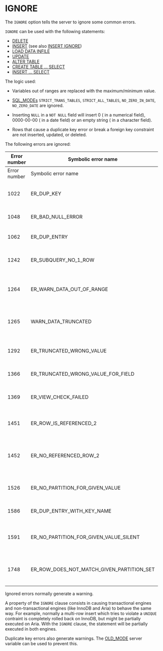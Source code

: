
# IGNORE

The `IGNORE` option tells the server to ignore some common errors.


`IGNORE` can be used with the following statements:


* [DELETE](../changing-deleting-data/delete.md)
* [INSERT](insert.md) (see also [INSERT IGNORE](insert-ignore.md))
* [LOAD DATA INFILE](load-data-into-tables-or-index/load-data-infile.md)
* [UPDATE](../changing-deleting-data/update.md)
* [ALTER TABLE](../../data-definition/alter/alter-table.md)
* [CREATE TABLE ... SELECT](../../data-definition/create/create-table.md#create-select)
* [INSERT ... SELECT](insert-select.md)


The logic used:


* Variables out of ranges are replaced with the maximum/minimum value.


* [SQL_MODEs](../../../../../server-management/variables-and-modes/sql-mode.md) `STRICT_TRANS_TABLES`, `STRICT_ALL_TABLES`, `NO_ZERO_IN_DATE`, `NO_ZERO_DATE` are ignored.


* Inserting `NULL` in a `NOT NULL` field will insert 0 ( in a numerical
 field), 0000-00-00 ( in a date field) or an empty string ( in a character
 field).


* Rows that cause a duplicate key error or break a foreign key constraint are
 not inserted, updated, or deleted.


The following errors are ignored:



| Error number | Symbolic error name | Description |
| --- | --- | --- |
| Error number | Symbolic error name | Description |
| 1022 | ER_DUP_KEY | Can't write; duplicate key in table '%s' |
| 1048 | ER_BAD_NULL_ERROR | Column '%s' cannot be null |
| 1062 | ER_DUP_ENTRY | Duplicate entry '%s' for key %d |
| 1242 | ER_SUBQUERY_NO_1_ROW | Subquery returns more than 1 row |
| 1264 | ER_WARN_DATA_OUT_OF_RANGE | Out of range value for column '%s' at row %ld |
| 1265 | WARN_DATA_TRUNCATED | Data truncated for column '%s' at row %ld |
| 1292 | ER_TRUNCATED_WRONG_VALUE | Truncated incorrect %s value: '%s' |
| 1366 | ER_TRUNCATED_WRONG_VALUE_FOR_FIELD | Incorrect integer value |
| 1369 | ER_VIEW_CHECK_FAILED | CHECK OPTION failed '%s.%s' |
| 1451 | ER_ROW_IS_REFERENCED_2 | Cannot delete or update a parent row |
| 1452 | ER_NO_REFERENCED_ROW_2 | Cannot add or update a child row: a foreign key constraint fails (%s) |
| 1526 | ER_NO_PARTITION_FOR_GIVEN_VALUE | Table has no partition for value %s |
| 1586 | ER_DUP_ENTRY_WITH_KEY_NAME | Duplicate entry '%s' for key '%s' |
| 1591 | ER_NO_PARTITION_FOR_GIVEN_VALUE_SILENT | Table has no partition for some existing values |
| 1748 | ER_ROW_DOES_NOT_MATCH_GIVEN_PARTITION_SET | Found a row not matching the given partition set |



Ignored errors normally generate a warning.


A property of the `IGNORE` clause consists in causing transactional engines and non-transactional engines (like InnoDB and Aria) to behave the same way. For example, normally a multi-row insert which tries to violate a `UNIQUE` contraint is completely rolled back on InnoDB, but might be partially executed on Aria. With the `IGNORE` clause, the statement will be partially executed in both engines.


Duplicate key errors also generate warnings. The [OLD_MODE](../../../../../server-management/variables-and-modes/old-mode.md) server variable can be used to prevent this.

